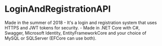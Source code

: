 # LoginAndRegistrationAPI
Made in the summer of 2018 - It's a login and registration system that uses HTTPS and JWT tokens for security. - Made in .NET Core with C#, Swagger, Microsoft Identity, EntityFrameworkCore and your choice of MySQL or SQLServer (EFCore can use both).
